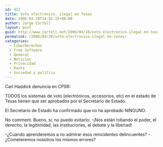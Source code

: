 ```yaml
---
id: 422
title: Voto electrónico, ilegal en Texas
date: 2006-04-28T14:02:25+00:00
author: Jorge Cortell
layout: post
guid: http://www.cortell.net/2006/04/28/voto-electronico-ilegal-en-texas/
permalink: /2006/04/28/voto-electronico-ilegal-en-texas/
categories:
  - CiberDerechos
  - Free Software
  - General
  - Noticias
  - Privacidad
  - Rants
  - Sociedad y polí­tica
---
```

Carl Haddick denuncia en CPSR:

TODOS los sistemas de voto (electrónicos, accesorios, etc) en el estado de Texas tienen que ser aprobados por el Secretario de Estado.

El Secretario de Estado ha confirmado que no ha aprobado NINGUNO.

No comment. Bueno, sí­, no puedo evitarlo: -¡Nos están robando el poder, el derecho, la legitimidad, las instituciones, el debate y la libertad!

-¿Cuándo aprenderemos a no admirar esos reincidentes delincuentes? -¿Cometeremos nosotros los mismos errores?